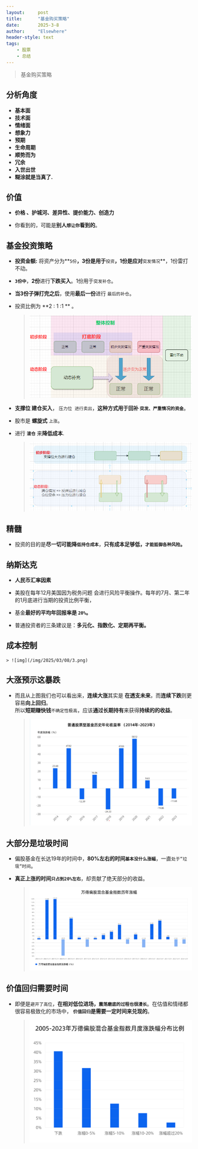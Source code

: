 ```yaml
---
layout: 	post
title: 		"基金购买策略"
date:       2025-3-8
author: 	"Elsewhere"
header-style: text
tags:
    - 股票 
    - 总结
---
```


> 基金购买策略



## 分析角度  

 - **基本面** 
 - **技术面** 
 - **情绪面** 
 - **想象力** 
 - **预期** 
 - **生命周期**  
 - **顺势而为** 
 - **冗余**    
 - **入世出世**  
 - **糊涂就是当真了.**



## 价值   

- **价格 、护城河、差异性、提价能力、创造力**   

- 你看到的，可能是**别人`想让你`看到的**。



## 基金投资策略

- **投资金额:** 将资产分为**`5份`**，**3份**是用于**`投资`**，**1份**是应对**`突发情况`**，1份雷打不动。
- **`3份中`**，**2份**进行**下跌买入**。1份用于`突发补仓`。  
- **当3份子弹打完之后**，使用**最后一份**进行 `最后的补仓`。 
- 投资比例为 **2 : 1 :1 ** 。

	> ![img](/img/2025/03/08/1.png)



- **支撑位 建仓买入**， `压力位 进行卖出`，**这种方式用于回补 `突发、严重情况的资金`**。

- 股市是 **螺旋式** `上涨`。

- 进行 **`滚仓`** 来**降低成本**.

	> ![img](/img/2025/03/08/2.png)

## 精髓

- 投资的目的是**尽一切可能降`低持仓成本`**，**只有成本足够低，`才能抵御各种风险`。**

  

## 纳斯达克

- **人民币汇率因素**

- 美股在每年12月美国因为税务问题 会进行风险平衡操作。每年的7月、第二年的1月底进行当期的投资比例平衡，

- 基金**最好的平均年回报率是 `20%`。**
- 普通投资者的三条建议是：**多元化、指数化、定期再平衡。**



## 成本控制

	> ![img](/img/2025/03/08/3.png)



## 大涨预示这暴跌

- 而且从上图我们也可以看出来，**连续大涨**其实是 **在透支未来**，而**连续下跌**则更容易**向上回归**。   
  所以**短期赚快钱**`不确定性极高`，应该**通过长期持有**来获得**持续的的收益**。

	> ![img](/img/2025/03/08/4.jpg)



## 大部分是垃圾时间

- 偏股基金在长达19年的时间中，**80%左右的时间`基本没什么涨幅`**，一直`处于“垃圾“时间`。
- **真正上涨的时间`只占到20%左右`**，却贡献了绝天部分的收益。

	> ![img](/img/2025/03/08/5.png)



## 价值回归需要时间

- 即便是`避开了高位`，**在相对低位进场，`震荡磨底的过程也很漫长`**。在估值和情绪都很容易极致化的市场中，
  **`价值回归`是需要一定时间来兑现的**。

	> ![img](/img/2025/03/08/6.png)

